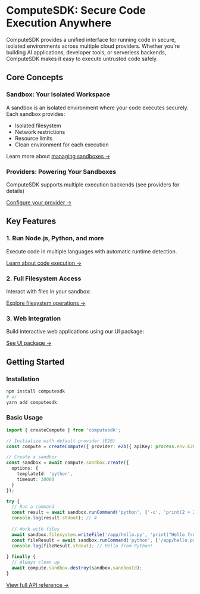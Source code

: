 # ComputeSDK: Secure Code Execution Anywhere

ComputeSDK provides a unified interface for running code in secure, isolated environments across multiple cloud providers. Whether you're building AI applications, developer tools, or serverless backends, ComputeSDK makes it easy to execute untrusted code safely.

## Core Concepts

### Sandbox: Your Isolated Workspace
A sandbox is an isolated environment where your code executes securely. Each sandbox provides:
- Isolated filesystem
- Network restrictions
- Resource limits
- Clean environment for each execution

Learn more about [managing sandboxes →](./sandbox-management.md)

### Providers: Powering Your Sandboxes
ComputeSDK supports multiple execution backends (see providers for details)

[Configure your provider →](./configuration.md)

## Key Features

### 1. Run Node.js, Python, and more
Execute code in multiple languages with automatic runtime detection.

[Learn about code execution →](./code-execution.md)

### 2. Full Filesystem Access
Interact with files in your sandbox:

[Explore filesystem operations →](./filesystem.md)

### 3. Web Integration
Build interactive web applications using our UI package:

[See UI package →](./ui-package.md)

## Getting Started

### Installation
```bash
npm install computesdk
# or
yarn add computesdk
```

### Basic Usage
```typescript
import { createCompute } from 'computesdk';

// Initialize with default provider (E2B)
const compute = createCompute({ provider: e2b({ apiKey: process.env.E2B_API_KEY }) });

// Create a sandbox
const sandbox = await compute.sandbox.create({
  options: {
    templateId: 'python',
    timeout: 30000
  }
});

try {
  // Run a command
  const result = await sandbox.runCommand('python', ['-c', 'print(2 + 2)']);
  console.log(result.stdout); // 4
  
  // Work with files
  await sandbox.filesystem.writeFile('/app/hello.py', 'print("Hello from Python!")');
  const fileResult = await sandbox.runCommand('python', ['/app/hello.py']);
  console.log(fileResult.stdout); // Hello from Python!
  
} finally {
  // Always clean up
  await compute.sandbox.destroy(sandbox.sandboxId);
}
```
[View full API reference →](./code-execution.md)
